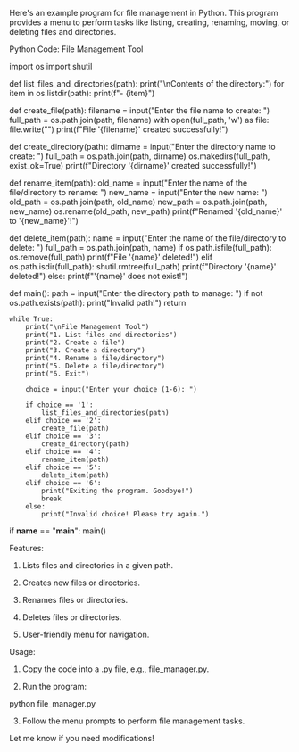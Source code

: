 Here's an example program for file management in Python. This program provides a menu to perform tasks like listing, creating, renaming, moving, or deleting files and directories.

Python Code: File Management Tool

import os
import shutil

def list_files_and_directories(path):
    print("\nContents of the directory:")
    for item in os.listdir(path):
        print(f"- {item}")

def create_file(path):
    filename = input("Enter the file name to create: ")
    full_path = os.path.join(path, filename)
    with open(full_path, 'w') as file:
        file.write("")
    print(f"File '{filename}' created successfully!")

def create_directory(path):
    dirname = input("Enter the directory name to create: ")
    full_path = os.path.join(path, dirname)
    os.makedirs(full_path, exist_ok=True)
    print(f"Directory '{dirname}' created successfully!")

def rename_item(path):
    old_name = input("Enter the name of the file/directory to rename: ")
    new_name = input("Enter the new name: ")
    old_path = os.path.join(path, old_name)
    new_path = os.path.join(path, new_name)
    os.rename(old_path, new_path)
    print(f"Renamed '{old_name}' to '{new_name}'!")

def delete_item(path):
    name = input("Enter the name of the file/directory to delete: ")
    full_path = os.path.join(path, name)
    if os.path.isfile(full_path):
        os.remove(full_path)
        print(f"File '{name}' deleted!")
    elif os.path.isdir(full_path):
        shutil.rmtree(full_path)
        print(f"Directory '{name}' deleted!")
    else:
        print(f"'{name}' does not exist!")

def main():
    path = input("Enter the directory path to manage: ")
    if not os.path.exists(path):
        print("Invalid path!")
        return

    while True:
        print("\nFile Management Tool")
        print("1. List files and directories")
        print("2. Create a file")
        print("3. Create a directory")
        print("4. Rename a file/directory")
        print("5. Delete a file/directory")
        print("6. Exit")
        
        choice = input("Enter your choice (1-6): ")
        
        if choice == '1':
            list_files_and_directories(path)
        elif choice == '2':
            create_file(path)
        elif choice == '3':
            create_directory(path)
        elif choice == '4':
            rename_item(path)
        elif choice == '5':
            delete_item(path)
        elif choice == '6':
            print("Exiting the program. Goodbye!")
            break
        else:
            print("Invalid choice! Please try again.")

if __name__ == "__main__":
    main()

Features:

1. Lists files and directories in a given path.


2. Creates new files or directories.


3. Renames files or directories.


4. Deletes files or directories.


5. User-friendly menu for navigation.



Usage:

1. Copy the code into a .py file, e.g., file_manager.py.


2. Run the program:

python file_manager.py


3. Follow the menu prompts to perform file management tasks.



Let me know if you need modifications!

